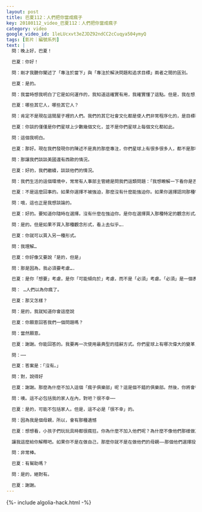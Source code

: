 ```yaml
---
layout: post
title: 巴夏112：人們把你當成瘋子
key: 20180112_video_巴夏112：人們把你當成瘋子
category: video
google_video_id: 1leLUcxvt3eZJDZ92ndCC2cCuqya504ymyQ
tags: [影片｜編號系列]
text: |
  問：晚上好，巴夏！

  巴夏：你好！

  問：剛才我聽你闡述了「專注於當下」與「專注於解決問題和追求目標」兩者之間的區別。

  巴夏：是的。

  問：我當時想我明白了它是如何運作的，我知道這確實有用，我確實懂了這點。但是，我在想，在關係到我們社會文化中的其它人時…

  巴夏：哪些其它人，哪些其它人？

  問：肯定不是現在這間屋子裡的人們。我們的其它社會文化都是使人們非常程序化的，是目標導向的。

  巴夏：你談的僅僅是你們星球上少數幾個文化，並不是你們星球上每個文化都如此。

  問：這個我明白。

  巴夏：那好。現在我們發現你的陳述不是真的那麼專注，你們星球上有很多很多人，都不是那種導向式的。

  問：那讓我們談談美國還有西歐的情況。

  巴夏：好的，我們繼續，談談他們的情況。

  問：我們生活的這個環境中，常常有人事部主管總是問我們這類問題：「我想瞭解一下看你是否能勝任這個職位：你的目標是什麼？你的過去情況如何？目前有什麼打算？」我的意思是，有那麼一個程序在強迫你去…

  巴夏：不是這麼回事的。如果你選擇不被強迫，那麼沒有什麼能強迫你。如果你選擇認同那種特別的觀念，其實是你在強迫你自己。

  問：哦，這也正是我想談論的。

  巴夏：好的。要知道你隨時在選擇。沒有什麼在強迫你。是你在選擇買入那種特定的觀念形式。

  問：是的。但是如果不買入那種觀念形式，看上去似乎….

  巴夏：你就可以買入另一種形式。

  問：我理解…

  巴夏：你好像又要說「是的，但是」

  問：那是因為，我必須要考慮….

  巴夏：是你「想要」考慮，是你「可能傾向於」考慮，而不是「必須」考慮。「必須」是一個表達強迫的詞。

  問： …人們以為你瘋了。

  巴夏：那又怎樣？

  問：是的，我就知道你會這麼說

  巴夏：你願意回答我們一個問題嗎？

  問：當然願意。

  巴夏：謝謝。你能回答的。我要再一次使用最典型的措辭方式。你們星球上有哪次偉大的變革，是由某個不被當成瘋子的人創造的嗎？是由某個從不挑戰標準和規範的人創造的嗎？

  問：⋯⋯

  巴夏：答案是：「沒有。」

  問：對，說得好

  巴夏：謝謝。那麼為什麼不加入這個「瘋子俱樂部」呢？這是個不錯的俱樂部。然後，你將會很容易地吸引到和你同類型的「瘋子」，然後，當你所在的這個團體裡的人們都是同類型的瘋子，你就不再是「瘋子」了，在這個團體中你就是正常的了。

  問：噢。這不必包括我的家人在內，對吧？很不幸⋯⋯

  巴夏：是的，可能不包括家人。但是，這不必是「很不幸」的。

  問：因為我是個母親，所以，會有那種遺憾

  巴夏：想想看，小孩子們玩玩具時都很瘋狂。你為什麼不加入他們呢？為什麼不像他們那樣做真正的自己，成為那樣的母親呢？

  讓我這麼給你解釋吧。如果你不是在做自己，那麼你就不是在做他們的母親——那個他們選擇投胎於你時的那個母親。所以，為什麼不只是去做自己，以這種方式來當好他們的母親呢？而是按照你認為別人期望你成為的樣子？也就是說，如果你不是在做你自己，那你就不是他們當初選擇你做他們的母親時的那個母親了。

  問：非常棒。

  巴夏：有幫助嗎？

  問：是的，絕對有。

  巴夏：謝謝。
---
```


{%- include algolia-hack.html -%}
